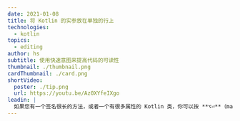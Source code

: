 ```yaml
---
date: 2021-01-08
title: 将 Kotlin 的实参放在单独的行上
technologies:
  - kotlin
topics:
  - editing
author: hs
subtitle: 使用快速意图来提高代码的可读性
thumbnail: ./thumbnail.png
cardThumbnail: ./card.png
shortVideo:
  poster: ./tip.png
  url: https://youtu.be/Az0XYfeIXgo
leadin: |
  如果您有一个签名很长的方法，或者一个有很多属性的 Kotlin 类，你可以按 **⌥⏎**（macOS），或 **Alt+Enter**（Windows/Linux），然后选择 'Put Arguments on Separate Lines'（将实参放在单独的行上），使其更容易阅读。
---
```


